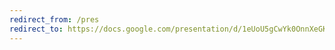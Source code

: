 ```yaml
---
redirect_from: /pres
redirect_to: https://docs.google.com/presentation/d/1eUoU5gCwYk0OnnXeGKoX7TUo-752iNZVZng1qUZqkjc/edit?usp=sharing
---
```



